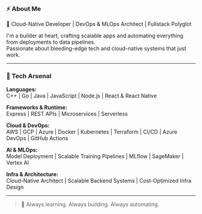 ### ⚡ About Me

🚀 Cloud-Native Developer | DevOps & MLOps Architect | Fullstack Polyglot

I'm a builder at heart, crafting scalable apps and automating everything from deployments to data pipelines.  
Passionate about bleeding-edge tech and cloud-native systems that just work.

---

### 🔧 Tech Arsenal

**Languages:**  
C++ | Go | Java | JavaScript | Node.js | React & React Native

**Frameworks & Runtime:**  
Express | REST APIs | Microservices | Serverless

**Cloud & DevOps:**  
AWS | GCP | Azure | Docker | Kubernetes | Terraform | CI/CD | Azure DevOps | GitHub Actions

**AI & MLOps:**  
Model Deployment | Scalable Training Pipelines | MLflow | SageMaker | Vertex AI

**Infra & Architecture:**  
Cloud-Native Architect | Scalable Backend Systems | Cost-Optimized Infra Design

---

> 🧠 Always learning. Always building. Always automating.
